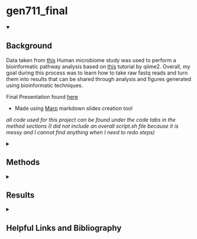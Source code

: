 # gen711_final

<details open> <summary><H2> Background </H2></summary>

Data taken from [this](https://doi.org/10.1186/s40168-016-0225-7) Human microbiome study was used to perform a bioinformatic pathway analysis based on [this](https://docs.qiime2.org/2022.2/tutorials/fmt/) tutorial by qiime2. Overall, my goal during this process was to learn how to take raw fastq reads and turn them into results that can be shared through analysis and figures generated using bioinformatic techniques.

Final Presentation found [here](presentation/)
- Made using [Marp](https://marp.app/) markdown slides creation tool

 <i> all code used for this project can be found under the code tabs in the method sections (I did not include an overall script.sh file because it is messy and I cannot find anything when I need to redo steps) </i>

</details>

[//]: # "End Background"

<details> <summary><H2> Methods </H2></summary>

<details> <summary><H3> Downloading Data </H3></summary>

Tools Used
- [fastp](https://github.com/OpenGene/fastp)
   - useful tool that does preprocessing on fastq files
   - filters reads (low quality, high # missing, too short, too long)
   - reports read data (qualities, kmer counts, base proportions, overrepresented sequences, GC content)
- import
   - imports fastq files into qiime readable .qza format
- cutadapt
   - used to trim off primers and adapters from the sequences
- demux summarize
   - gives reads per sample, and an average read quality plot
      - helps determine cutoff for denoising step to get rid of bad parts of reads

<details> <summary><i> code </i></summary>

- This is for the 10% subsample data from [the qiime2 FMT tutorial](https://docs.qiime2.org/2022.2/tutorials/fmt/) and is already in qza format:

``` bash
#download first and second set of qiime imported qza reads
mkdir sequences
curl -sL \
    "https://data.qiime2.org/2022.2/tutorials/fmt/fmt-tutorial-demux-1-10p.qza" > \
    "sequences/fmt-tutorial-demux-1.qza"

curl -sL \
    "https://data.qiime2.org/2022.2/tutorials/fmt/fmt-tutorial-demux-2-10p.qza" > \
    "sequences/fmt-tutorial-demux-2.qza"

#human readable output summary of sequences given to determine best way to denoise
qiime demux summarize \
  --i-data sequences/fmt-tutorial-demux-1.qza \
  --o-visualization sequences/demux-summary-1.qzv

qiime demux summarize \
  --i-data sequences/fmt-tutorial-demux-2.qza \
  --o-visualization sequences/demux-summary-2.qzv
```

- Steps below are for if the raw fastq files were used:

``` bash
#download the fastp command for single end reads
cp /tmp/gen711_project_data/fastp-single.sh .

#download first and second set of fastq files
mkdir rawFastqs
mkdir rawFastqs/1
mkdir rawFastqs/2
cp /tmp/gen711_project_data/FMT_3/fmt-tutorial-demux-1/* rawFastqs/1 
cp /tmp/gen711_project_data/FMT_3/fmt-tutorial-demux-2/* rawFastqs/2

#trim tails of reads with fastq command
mkdir trimmedFastqs
mkdir trimmedFastqs/1
mkdir trimmedFastqs/2
./fastp-single.sh 120 rawFastqs/1 trimmedFastqs1
./fastp-single.sh 120 rawFastqs/2 trimmedFastqs2

#import sequence metadata
mkdir metadata/
curl -sL \
  "https://data.qiime2.org/2022.2/tutorials/fmt/sample_metadata.tsv" > \
  "metadata/sample-metadata.tsv"

#import both sets into qiime readable qza format
mkdir sequences
qiime tools import \
   --type "SampleData[SequencesWithQuality]" \
   --input-format CasavaOneEightSingleLanePerSampleDirFmt \
   --input-path trimmed_fastqs1 \
   --output-path sequences/fmt-tutorial-demux-1.qza 

qiime tools import \
   --type "SampleData[SequencesWithQuality]" \
   --input-format CasavaOneEightSingleLanePerSampleDirFmt \
   --input-path trimmed_fastqs2 \
   --output-path sequences/fmt-tutorial-demux-2.qza

#trim primers and adapters for each sequence
qiime cutadapt trim-single \
   --i-demultiplexed-sequences sequences/fmt-tutorial-demux-1.qza  \
   --p-front TACGTATGGTGCA \
   --p-discard-untrimmed \
   --p-match-adapter-wildcards \
   --verbose \
   --o-trimmed-sequences sequences/fmt-tutorial-demux-1_trimmed.qza

qiime cutadapt trim-single \
   --i-demultiplexed-sequences sequences/fmt-tutorial-demux-2.qza \
   --p-front TACGTATGGTGCA \
   --p-discard-untrimmed \
   --p-match-adapter-wildcards \
   --verbose \
   --o-trimmed-sequences sequences/fmt-tutorial-demux-2_trimmed.qza
```
</details></details>

<details>

<summary><H3> Denoising </H3></summary>

Tools Used
- dada2 denoise-single
   - denoises the sequences
      - removes sequencing errors, artifacts, denoising, and signal enhancement
- metadata tabulate
   - outputs table of stats, not nessesary to continue but cool statistics to know
      - which reads were filtered, how many were denoised, and how many were non-chimeric
- feature-table tabulate-seqs
   - outputs table of all features and their sequences and lengths

<details> <summary><i> code </i></summary>

``` bash
#DADA2 used for denoising
mkdir repSequences
qiime dada2 denoise-single \
  --p-trim-left 13 \
  --p-trunc-len 150 \
  --p-n-threads 4 \
  --i-demultiplexed-seqs sequences/fmt-tutorial-demux-1.qza \
  --o-representative-sequences repSequences/rep-seqs-1.qza \
  --o-table repSequences/table-1.qza \
  --o-denoising-stats repSequences/stats-1.qza

qiime dada2 denoise-single \
  --p-trim-left 13 \
  --p-trunc-len 150 \
  --p-n-threads 4 \
  --i-demultiplexed-seqs sequences/fmt-tutorial-demux-2.qza \
  --o-representative-sequences repSequences/rep-seqs-2.qza \
  --o-table repSequences/table-2.qza \
  --o-denoising-stats repSequences/stats-2.qza

#visualizing denoising stats
qiime metadata tabulate \
  --m-input-file repSequences/stats-1.qza \
  --o-visualization repSequences/denoising-stats-1.qzv

qiime metadata tabulate \
  --m-input-file repSequences/stats-2.qza \
  --o-visualization repSequences/denoising-stats-2.qzv

#showing feature sequences and length
qiime feature-table tabulate-seqs \
        --i-data repSequences/rep-seqs-1.qza \
        --o-visualization repSequences/rep-seqs-1.qzv

qiime feature-table tabulate-seqs \
        --i-data repSequences/rep-seqs-2.qza \
        --o-visualization repSequences/rep-seqs-2.qzv
```
</details></details>

<details> <summary><H3> Merging Data </H3></summary>

Tools Used
- feature-table merge
   - merges the two feature tables into one
- feature-table merge-seqs
   - merges the two sets of sequences into one
- feature-table summarize
   - creates a summary table and figures about frequencies of genetic varients
- feature-table tabulate-seqs
   - merged table showing each feature's sequence an its length

<details> <summary><i> code </i></summary>

``` bash
mkdir mergedRepSequences
#merging feature table for future use
qiime feature-table merge \
  --i-tables repSequences/table-1.qza \
  --i-tables repSequences/table-2.qza \
  --o-merged-table mergedRepSequences/table.qza

#merging sequences for future use
qiime feature-table merge-seqs \
  --i-data repSequences/rep-seqs-1.qza \
  --i-data repSequences/rep-seqs-2.qza \
  --o-merged-data mergedRepSequences/rep-seqs.qza

#visualization of merged feature table
qiime feature-table summarize \
  --i-table mergedRepSequences/table.qza \
  --o-visualization mergedRepSequences/table.qzv \
  --m-sample-metadata-file metadata/sample-metadata.tsv

#visualization of merged rep sequence summary stats
qiime feature-table tabulate-seqs \
  --i-data mergedRepSequences/rep-seqs.qza \
  --o-visualization mergedRepSequences/rep-seqs.qzv
```
</details></details>

<details> <summary><H3> Alignment </H3></summary>

Tools Used:
- alignment mafft
   - aligns the features in the feature table
- alignment mask
   - removes highly variable positions that can add unwanted noise

<details> <summary><i> code </i></summary>

```bash
#creates aligned sequences
mkdir alignedSequences
qiime alignment mafft \
   --i-sequences mergedRepSequences/rep-seqs.qza \
   --o-alignment alignedSequences/aligned-sequences.qza

#denoises aligned sequences
qiime alignment mask \
--i-alignment alignedSequences/aligned-sequences.qza \
--o-masked-alignment alignedSequences/masked-aligned-sequences.qza

```

</details></details>

<details> <summary><H3> Taxanomic Assignment </H3></summary>

Tools Used:
- feature-classifier classify-sklearn
   - uses model to assign taxonomic information to the input rep sequences
   - classifier from [here](https://zenodo.org/record/6395539#.ZGE7pHbMJhE)
- metadata tabulate
   - outputs visualization showing featureID with associated taxon and confidence
- taxa barplot
   - outputs barplot visualization of taxanomic


<details> <summary><i> code </i></summary>

``` bash
#download pre-trained V4 16s human stool classifier (idk if this is the best one but I found it lol)
mkdir taxonomy
curl -s \
   "https://zenodo.org/record/6395539/files/515f-806r-human-stool-classifier.qza?download=1" > \
   "taxonomy/classifier.qza"

#outputs taxanomic information about rep sequences
qiime feature-classifier classify-sklearn \
  --i-classifier taxonomy/classifier.qza \
  --i-reads mergedRepSequences/rep-seqs.qza \
  --o-classification taxonomy/taxonomy.qza

#visualization of taxonomic output
qiime metadata tabulate \
  --m-input-file taxonomy/taxonomy.qza \
  --o-visualization taxonomy/taxonomy.qzv

#barplot of taxonomic frequencies
qiime taxa barplot \
  --i-table mergedRepSequences/table.qza \
  --i-taxonomy taxonomy/taxonomy.qza \
  --m-metadata-file metadata/sample-metadata.tsv \
  --o-visualization taxonomy/taxaBarPlot.qzv
```
</details></details>

<details> <summary><H3> Tree Creation </H3></summary>

Tools Used:
   - phylogeny fasttree
      - uses fasttree to make an unrooted tree with the aligned sequences
   - phylogeny midpoint-root
      - uses fasttree to make rooted tree
   - empress tree-plot
      - combines taxonomic information with tree
   - empress community-plot
      - combines taxonomy


<details> <summary><i> code </i></summary>

``` bash
#creating unrooted tree
mkdir tree
qiime phylogeny fasttree \
   --i-alignment alignedSequences/masked-aligned-sequences.qza \
   --o-tree tree/unrooted-tree.qza

#creating rooted tree 
qiime phylogeny midpoint-root \
   --i-tree tree/unrooted-tree.qza \
   --o-rooted-tree tree/rooted-tree.qza

#if empress is not installed (learning how to actually use conda and installing qiime2/empress is a pain in the ass, please get empress onto ron)
pip install empress
qiime dev refresh-cache

#adds taxonomic data to tree
qiime empress tree-plot \
   --i-tree tree/rooted-tree.qza \
   --m-feature-metadata-file taxonomy/taxonomy.qza \
   --o-visualization tree/empress-tree-tax.qzv

#adds metadata and taxonomic data to tree
qiime empress community-plot \
   --i-tree tree/rooted-tree.qza \
   --i-feature-table mergedRepSequences/table.qza \
   --m-sample-metadata-file metadata/sample-metadata.tsv \
   --m-feature-metadata-file taxonomy/taxonomy.qza \
   --o-visualization tree/empress-tree-tax-table.qzv
```

</details></details>

<details> <summary><H3> Diversity Analysis </H3></summary>

Tools Used:
   - feature-table filter-samples
      - filters samples based on input
      - here is used to get rid of donors because we just want to compare treatment vs control
   - diversity core-metrics-phylogenetic
      - produces alpha and beta diversity metrics and visualizations
      - sampling depth determined from data2 table output
   - diversity alpha-rarefaction
      - plots diversity against sequence depth
      - can be used to determine if selected sequence depth in previous command was enough to keep most species diversity within the samples
   - diversity alpha-group-significance
      - plots the diversity metric against variables in the metadata
   - longitudinal linear-mixed-effects
      - linear model mixed effect of two selected variables
      - used here to compare treatment + week vs alpha diveristy
   - diversity umap
      - reduces dimensions in the provided beta diversity method input
      - used here with unweighted/weighted unifrac
   - emperor plot
      - scatterplot with metadata
      - used to plot umap results of unifrac beta method
   - R
      - used to remove metadata columns with missing data
         - dplyr to filter using select(-c())
      - probably could use feature-table filter-samples but I don't know SQL
   - taxa collapse
      - adds taxonomic data to feature table
   - feature-table relative-frequency
      - converts values in feature table to relative frequencies
   - longitudinal volatility
      - creates longitudinal plot with provided diversity metrics, metadata, relative frequencies, and taxonomic information

<details> <summary><i> code </i></summary>

``` bash
#remove donor by selecting for control and treatment
#I think "[treatment-group] NOT IN ('donor')" works but I don't know SQL
qiime feature-table filter-samples \
   --i-table mergedRepSequences/table.qza \
   --m-metadata-file metadata/sample-metadata.tsv \
   --p-where "[treatment-group] IN ('control', 'treatment')" \
   --o-filtered-table mergedRepSequences/no-donor-table.qza

#produce alpha and beta diversity metrics and visualizations
#output-dir is created during run
qiime diversity core-metrics-phylogenetic \
  --i-phylogeny tree/rooted-tree.qza \
  --i-table mergedRepSequences/no-donor-table.qza \
  --p-sampling-depth 876 \
  --m-metadata-file metadata/sample-metadata.tsv  \
  --p-n-jobs-or-threads 5 \
  --output-dir core-metrics

#determine if depth is good enough to continue
qiime diversity alpha-rarefaction \
    --i-table mergedRepSequences/clean-no-donor-table.qza \
    --i-phylogeny tree/rooted-tree.qza \
    --p-max-depth 876 \
    --m-metadata-file metadata/sample-metadata.tsv \
    --o-visualization core-metrics/rarefaction.qzv \
    --verbose

#creates alpha diversity boxplots using observed features
mkdir alphaDiversity
qiime diversity alpha-group-significance \
  --i-alpha-diversity core-metrics/observed_features_vector.qza \
  --m-metadata-file metadata/sample-metadata.tsv \
  --o-visualization alphaDiversity/alpha-group-sig-obs-feats.qzv

#creates alpha diversity linear mixed effects plot and summary
qiime longitudinal linear-mixed-effects \
  --m-metadata-file metadata/sample-metadata.tsv core-metrics/observed_features_vector.qza \
  --p-state-column week \
  --p-group-columns treatment-group \
  --p-individual-id-column subject-id \
  --p-metric observed_features \
  --o-visualization alphaDiversity/week-treatmentVScontrol.qzv

#reduces the dimensions of the unifrac beta diverisity metric
qiime diversity umap \
  --i-distance-matrix core-metrics/unweighted_unifrac_distance_matrix.qza \
  --o-umap core-metrics/uu-umap.qza

qiime diversity umap \
  --i-distance-matrix core-metrics/weighted_unifrac_distance_matrix.qza \
  --o-umap core-metrics/wu-umap.qza

#plots the umap
qiime emperor plot \
  --i-pcoa core-metrics/uu-umap.qza \
  --m-metadata-file metadata/sample-metadata.tsv core-metrics/uu-umap.qza core-metrics/faith_pd_vector.qza core-metrics/evenness_vector.qza core-metrics/shannon_vector.qza \
  --o-visualization core-metrics/uu-umap-emperor.qzv

qiime emperor plot \
  --i-pcoa core-metrics/wu-umap.qza \
  --m-metadata-file metadata/sample-metadata.tsv core-metrics/uu-umap.qza core-metrics/faith_pd_vector.qza core-metrics/evenness_vector.qza core-metrics/shannon_vector.qza \
  --o-visualization core-metrics/wu-umap-emperor.qzv
```

-Using R to remove NaN values so the next step will work
``` R
#readr for tsv impor/export, dplyr for filtering
library(readr)
library(dplyr)

df <- read_tsv("metadata/sample-metadata.tsv")

#these three rows have missing values that cause qiime2 viewer to not work in the longitudinal plot
df2 <- df %>%
   select(-c("gsrs", "gsrs-diff", "administration-route"))

#somehow these together remove the Na values R puts in tsv outputs
df2[is.na(df2)] <- ""
write_tsv(df2, "metadata/clean-metadata.tsv", na = "")
```

``` bash
#refilter table with the new metadata file
qiime feature-table filter-samples \
   --i-table mergedRepSequences/table.qza \
   --m-metadata-file metadata/clean-metadata.tsv \
   --p-where "[treatment-group] IN ('control', 'treatment')" \
   --o-filtered-table mergedRepSequences/clean-no-donor-table.qza

#add taxinomic data to table
qiime taxa collapse \
  --i-table mergedRepSequences/clean-no-donor-table.qza \
  --i-taxonomy taxonomy/taxonomy.qza \
  --p-level 6 \
  --o-collapsed-table mergedRepSequences/clean-no-donor-genus-table.qza

#converts counts to relative frequencies
qiime feature-table relative-frequency \
  --i-table mergedRepSequences/clean-no-donor-genus-table.qza \
  --o-relative-frequency-table mergedRepSequences/clean-no-donor-genus-relFreq-table.qza

#creates longitudinal plot visualization
mkdir longitudinal
qiime longitudinal volatility \
  --i-table mergedRepSequences/clean-no-donor-genus-relFreq-table.qza \
  --p-state-column week \
  --m-metadata-file metadata/clean-metadata.tsv core-metrics/uu-umap.qza core-metrics/faith_pd_vector.qza core-metrics/evenness_vector.qza core-metrics/shannon_vector.qza \
  --p-individual-id-column subject-id \
  --p-default-group-column treatment-group \
  --o-visualization longitudinal/volatility-plot.qzv
```

</details></details>

</details>

[//]: # "End Methods"

<details> <summary><H2> Results </H2></summary>

these are just a couple examples of what can be done with the above analysis

<details> <summary><H3> Demultiplexed Sequences Summary </H3></summary>

![](plots/demux-summary-1.png)

Shows the average quality scores of the sequences. Helpful in determining what sequences to cut out in the denoising steps. This run specifically has low scores from bases 1 to 13, and at the 151 position.

</details>

<details> <summary><H3> Phylogenetic Tree </H3></summary>

![](plots/empress-tree.svg)

Shows the phylogenetic relationships of the taxa gathered from database comparison between 16S rRNA V4 features and SILVA database. This plot has branches colored by thier Class, and the outside ring colored by treatment group (Orange = Treatment, Red = Control, Blue = Donor). This plot shows an ultrametric circular view of the phylogenetic tree.

Empress (The program used to create this) allows control of branch color from Domain to Genus, as well as by any variables outlined in the metadata. 

</details>

<details> <summary><H3> Rarefaction Plot </H3></summary>

![](plots/rarefaction.png)

Shows the alpha diversity metric on the y axis and number of sequences on the x axis. This plot allows us to know if the current sequencing depth is sufficient to contain the majority of species diversity seen within the full sample set when running diversity analyses. This plot specifically shows the Shannon diversity metric on the y axis. The metric tops out around 200 sequencing depth while we used a depth of 876. This means that most of the diversity was contained in this subset of the data selected and more in depth analyses can be run.

</details>

<details> <summary><H3> Alpha Diversity </H3></summary>

<details> <summary><i> boxplot </i></summary>

![](plots/alpha-group-sig-obs-feats.png)

Shows an alpha diversity metric on the y axis, and a metadata variable on the x. This specific plot shows the observed features metric vs treatment group.

</details>

<details> <summary><i> Mixed Linear Model </i></summary>

![](plots/week-treatmentVScontrol.png)

Shows an alpha diversity metric on the y axis, and a metadata variable on the x, with a linear model prediction on another metadata variable. In this plot specifically, the model is predicting how treatment group and time (weeks) effects the observed features metric. In this case, only the treatment x time is significant in predicting observed features. This means that as time advances, the treatment group will hav a more diverse gut microbiome.

</details>

</details>

<details> <summary><H3> Beta Diversity </H3></summary>

<details> <summary><i> UMAP 1 </i></summary>

![](plots/wu-umap-emperor-cropped.svg)

Plots a beta diversity metric with reduced dimensionality along two axes. Can change colors and shapes of each point based off of variables within the metadata. This plot specifically plots weighted UniFrac, with shapes seperating sample colection method (star = swab, square = stool), and color representing Pielou's Evenness, continuous from purple to yellow. We can see that collection methods form seperate groups, and the evenness goes from mainly yellow to purple from left to right. There are two groups here, but I could not figure out why based on the metadata or alpha diversity metrics, so there is something else that is pulling these groups apart.

</details>

<details> <summary><i> UMAP 2 </i></summary>

![](plots/uu-umap-emperor-cropped.svg)

This plot specifically plots unweighted UniFrac, with each color representing a single subject. Each subject is clustered around their own samples.

</details>

</details>

<details> <summary><H3> Volatility Control Charts </H3></summary>

<details> <summary><i> Chart 1 </i></summary>

![](plots/volatility-plot-alpha-collection-method.svg)

Plots lines of any variable from the metadata, diversity metrics, or taxonomic groups against any other from those groups, split into groups by yet another from those groups.

This specific plot plots Shannon Entropy on the y axis, Time on the x axis, and grouped by sample collection method. The stool samples consistantly held more richness compared to swab samples over time

</details>

<details> <summary><i> Chart 2 </i></summary>

![](plots/vilatility-plot-taxa-treatment.svg)

This specific plot plots a bacterial Family on the y axis, time on the x axis, and grouped by treatment group. The bacterial family was seen in both groups across time. This type of comparison can be done with any group from any taxonomic level down to genus if it was matched within the database used.

</details>

</details>

</details>

[//]: # "End Results"

<details> <summary><H2> Helpful Links and Bibliography </H2></summary>

- project is based off of the [qiime2 FMT tutorial](https://docs.qiime2.org/2022.2/tutorials/fmt/)

- [original paper](https://microbiomejournal.biomedcentral.com/articles/10.1186/s40168-016-0225-7#Sec25) where data is from

- [qiime2 overview](https://github.com/qiime2/docs/blob/master/source/tutorials/overview.rst) in github provides some nice visualizations about the bioinformatic pathway it provides

<details> <summary> example visualization </summary>

![example of picture showing bioinformatic pathway](https://github.com/qiime2/docs/raw/master/source/tutorials/images/overview.png)

</details>

- [Silva classifier list](https://zenodo.org/record/6395539#.ZGE7pHbMJhE)

- [example workflow](https://bioinformaticsworkbook.org/dataAnalysis/Metagenomics/Qiime2.html#gsc.tab=0) of similar study in qiime2

- [youtube playlist](https://www.youtube.com/playlist?list=PLbVDKwGpb3XmkQmoBy1wh3QfWlWdn_pTT) from the qiime2 youtube channel

- [Marp](https://marpit.marp.app/markdown) documents for making the presentation in markdown

- [chatGPT3](https://chat.openai.com/) helps explain what all the outputs mean and what can be done wtih them instead of searching through qiime2 documentation
   - often wrong about stuff so double check what it says

</details>

[//]: # "End Helpful Links and Bibliography"
